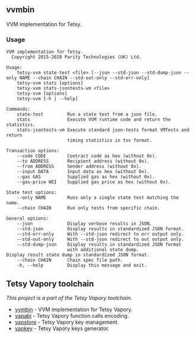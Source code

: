 ## vvmbin

VVM implementation for Tetsy.

### Usage

```
VVM implementation for Tetsy.
  Copyright 2015-2020 Parity Technologies (UK) Ltd.

Usage:
    tetsy-vvm state-test <file> [--json --std-json --std-dump-json --only NAME --chain CHAIN --std-out-only --std-err-only]
    tetsy-vvm stats [options]
    tetsy-vvm stats-jsontests-vm <file>
    tetsy-vvm [options]
    tetsy-vvm [-h | --help]

Commands:
    state-test         Run a state test from a json file.
    stats              Execute VVM runtime code and return the statistics.
    stats-jsontests-vm Execute standard json-tests format VMTests and return
                       timing statistics in tsv format.

Transaction options:
    --code CODE        Contract code as hex (without 0x).
    --to ADDRESS       Recipient address (without 0x).
    --from ADDRESS     Sender address (without 0x).
    --input DATA       Input data as hex (without 0x).
    --gas GAS          Supplied gas as hex (without 0x).
    --gas-price WEI    Supplied gas price as hex (without 0x).

State test options:
    --only NAME        Runs only a single state test matching the name.
    --chain CHAIN      Run only tests from specific chain.

General options:
    --json             Display verbose results in JSON.
    --std-json         Display results in standardized JSON format.
    --std-err-only     With --std-json redirect to err output only.
    --std-out-only     With --std-json redirect to out output only.
    --std-dump-json    Display results in standardized JSON format
                       with additional state dump.
Display result state dump in standardized JSON format.
    --chain CHAIN      Chain spec file path.
    -h, --help         Display this message and exit.
```

## Tetsy Vapory toolchain
_This project is a part of the Tetsy Vapory toolchain._

- [vvmbin](https://github.com/openvapory/tetsy-vapory/blob/master/vvmbin/) - VVM implementation for Tetsy Vapory.
- [vapabi](https://github.com/tetcoin/vapabi) - Tetsy Vapory function calls encoding.
- [vapstore](https://github.com/openvapory/tetsy-vapory/blob/master/accounts/vapstore) - Tetsy Vapory key management.
- [vapkey](https://github.com/openvapory/tetsy-vapory/blob/master/accounts/vapkey) - Tetsy Vapory keys generator.
